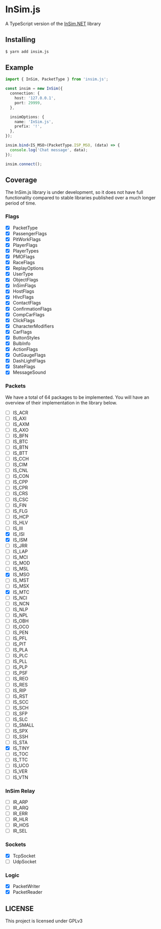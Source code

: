 # InSim.js

A TypeScript version of the [InSim.NET](https://github.com/alexmcbride/insimdotnet) library

## Installing

```bash
$ yarn add insim.js
```

## Example
```typescript
import { InSim, PacketType } from 'insim.js';

const insim = new InSim({
  connection: {
    host: '127.0.0.1',
    port: 29999,
  },

  insimOptions: {
    name: 'InSim.js',
    prefix: '!',
  },
});

insim.bind<IS_MSO>(PacketType.ISP_MSO, (data) => {
  console.log('Chat message', data);
});

insim.connect();
```

## Coverage

The InSim.js library is under development, so it does not have full functionality compared to stable libraries published over a much longer period of time.

### Flags
- [x] PacketType
- [x] PassengerFlags
- [x] PitWorkFlags
- [x] PlayerFlags
- [x] PlayerTypes
- [x] PMOFlags
- [x] RaceFlags
- [x] ReplayOptions
- [x] UserType
- [x] ObjectFlags
- [x] InSimFlags
- [x] HostFlags
- [x] HlvcFlags
- [x] ContactFlags
- [x] ConfirmationFlags
- [x] CompCarFlags
- [x] ClickFlags
- [x] CharacterModifiers
- [x] CarFlags
- [x] ButtonStyles
- [x] BulbInfo
- [x] ActionFlags
- [x] OutGaugeFlags
- [x] DashLightFlags
- [x] StateFlags
- [x] MessageSound

### Packets

We have a total of 64 packages to be implemented. You will have an overview of their implementation in the library below.

- [ ] IS_ACR
- [ ] IS_AXI
- [ ] IS_AXM
- [ ] IS_AXO
- [ ] IS_BFN
- [ ] IS_BTC
- [ ] IS_BTN
- [ ] IS_BTT
- [ ] IS_CCH
- [ ] IS_CIM
- [ ] IS_CNL
- [ ] IS_CON
- [ ] IS_CPP
- [ ] IS_CPR
- [ ] IS_CRS
- [ ] IS_CSC
- [ ] IS_FIN
- [ ] IS_FLG
- [ ] IS_HCP
- [ ] IS_HLV
- [ ] IS_III
- [x] IS_ISI
- [x] IS_ISM
- [ ] IS_JRR
- [ ] IS_LAP
- [ ] IS_MCI
- [ ] IS_MOD
- [ ] IS_MSL
- [x] IS_MSO
- [ ] IS_MST
- [ ] IS_MSX
- [x] IS_MTC
- [ ] IS_NCI
- [ ] IS_NCN
- [ ] IS_NLP
- [ ] IS_NPL
- [ ] IS_OBH
- [ ] IS_OCO
- [ ] IS_PEN
- [ ] IS_PFL
- [ ] IS_PIT
- [ ] IS_PLA
- [ ] IS_PLC
- [ ] IS_PLL
- [ ] IS_PLP
- [ ] IS_PSF
- [ ] IS_REO
- [ ] IS_RES
- [ ] IS_RIP
- [ ] IS_RST
- [ ] IS_SCC
- [ ] IS_SCH
- [ ] IS_SFP
- [ ] IS_SLC
- [ ] IS_SMALL
- [ ] IS_SPX
- [ ] IS_SSH
- [ ] IS_STA
- [x] IS_TINY
- [ ] IS_TOC
- [ ] IS_TTC
- [ ] IS_UCO
- [ ] IS_VER
- [ ] IS_VTN

### InSim Relay

- [ ] IR_ARP
- [ ] IR_ARQ
- [ ] IR_ERR
- [ ] IR_HLR
- [ ] IR_HOS
- [ ] IR_SEL

### Sockets
- [x] TcpSocket
- [ ] UdpSocket

### Logic
- [x] PacketWriter
- [x] PacketReader

## LICENSE

This project is licensed under GPLv3
